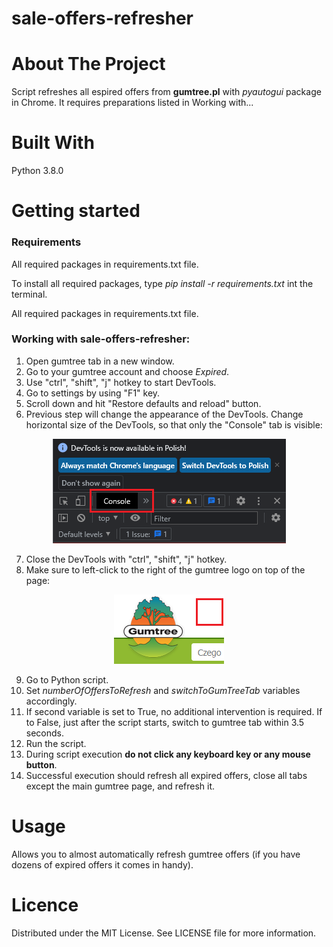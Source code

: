 # sale-offers-refresher

# About The Project
Script refreshes all espired offers from **gumtree.pl** with _pyautogui_ package in Chrome. It requires preparations listed in Working with...

# Built With
Python 3.8.0

# Getting started
### Requirements

All required packages in requirements.txt file.

To install all required packages, type _pip install -r requirements.txt_ int the terminal.

All required packages in requirements.txt file.

### Working with sale-offers-refresher:
1. Open gumtree tab in a new window.
2. Go to your gumtree account and choose _Expired_.
3. Use "ctrl", "shift", "j" hotkey to start DevTools.
4. Go to settings by using "F1" key.
5. Scroll down and hit "Restore defaults and reload" button.
6. Previous step will change the appearance of the DevTools. Change horizontal size of the DevTools, so that only the "Console" tab is visible:

<p align="center">
  <img src="/DevToolsLook.png" />
</p>

7. Close the DevTools with "ctrl", "shift", "j" hotkey.
8. Make sure to left-click to the right of the gumtree logo on top of the page:

<p align="center">
  <img src="/GumtreeClickPlace.png" />
</p>

9. Go to Python script.
10. Set _numberOfOffersToRefresh_ and _switchToGumTreeTab_ variables accordingly.
11. If second variable is set to True, no additional intervention is required. If to False, just after the script starts, switch to gumtree tab within 3.5 seconds.
12. Run the script.
13. During script execution **do not click any keyboard key or any mouse button**.
14. Successful execution should refresh all expired offers, close all tabs except the main gumtree page, and refresh it.

# Usage
Allows you to almost automatically refresh gumtree offers (if you have dozens of expired offers it comes in handy).

# Licence
Distributed under the MIT License. See LICENSE file for more information.
